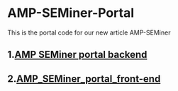 # AMP-SEMiner-Portal
This is the portal code for our new article AMP-SEMiner

## 1.[AMP SEMiner portal backend](AMP_SEMiner_portal_backend)


## 2.[AMP_SEMiner_portal_front-end](AMP_SEMiner_portal_front-end)
